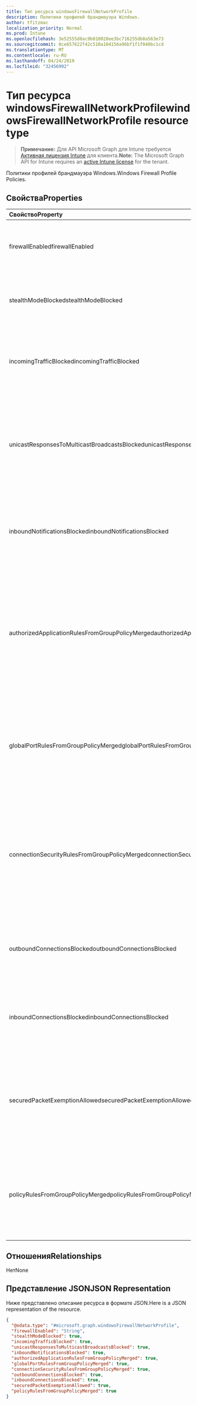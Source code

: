 ```yaml
---
title: Тип ресурса windowsFirewallNetworkProfile
description: Политики профилей брандмауэра Windows.
author: tfitzmac
localization_priority: Normal
ms.prod: Intune
ms.openlocfilehash: 3e52555d8ac9b010028ee3bc716255db8a563e73
ms.sourcegitcommit: 0ce657622f42c510a104156a96bf1f1f040bc1cd
ms.translationtype: MT
ms.contentlocale: ru-RU
ms.lasthandoff: 04/24/2019
ms.locfileid: "32456992"
---
```

# <a name="windowsfirewallnetworkprofile-resource-type"></a><span data-ttu-id="bd959-103">Тип ресурса windowsFirewallNetworkProfile</span><span class="sxs-lookup"><span data-stu-id="bd959-103">windowsFirewallNetworkProfile resource type</span></span>

> <span data-ttu-id="bd959-104">**Примечание:** Для API Microsoft Graph для Intune требуется [Активная лицензия Intune](https://go.microsoft.com/fwlink/?linkid=839381) для клиента.</span><span class="sxs-lookup"><span data-stu-id="bd959-104">**Note:** The Microsoft Graph API for Intune requires an [active Intune license](https://go.microsoft.com/fwlink/?linkid=839381) for the tenant.</span></span>

<span data-ttu-id="bd959-105">Политики профилей брандмауэра Windows.</span><span class="sxs-lookup"><span data-stu-id="bd959-105">Windows Firewall Profile Policies.</span></span>

## <a name="properties"></a><span data-ttu-id="bd959-106">Свойства</span><span class="sxs-lookup"><span data-stu-id="bd959-106">Properties</span></span>
|<span data-ttu-id="bd959-107">Свойство</span><span class="sxs-lookup"><span data-stu-id="bd959-107">Property</span></span>|<span data-ttu-id="bd959-108">Тип</span><span class="sxs-lookup"><span data-stu-id="bd959-108">Type</span></span>|<span data-ttu-id="bd959-109">Описание</span><span class="sxs-lookup"><span data-stu-id="bd959-109">Description</span></span>|
|:---|:---|:---|
|<span data-ttu-id="bd959-110">firewallEnabled</span><span class="sxs-lookup"><span data-stu-id="bd959-110">firewallEnabled</span></span>|[<span data-ttu-id="bd959-111">Статеманажементсеттинг</span><span class="sxs-lookup"><span data-stu-id="bd959-111">stateManagementSetting</span></span>](../resources/intune-deviceconfig-statemanagementsetting.md)|<span data-ttu-id="bd959-112">НаСтраивает ведущее устройство на разрешение или блокировку брандмауэра и дополнительной безопасности для профиля сети.</span><span class="sxs-lookup"><span data-stu-id="bd959-112">Configures the host device to allow or block the firewall and advanced security enforcement for the network profile.</span></span> <span data-ttu-id="bd959-113">Возможные значения: `notConfigured`, `blocked`, `allowed`.</span><span class="sxs-lookup"><span data-stu-id="bd959-113">Possible values are: `notConfigured`, `blocked`, `allowed`.</span></span>|
|<span data-ttu-id="bd959-114">stealthModeBlocked</span><span class="sxs-lookup"><span data-stu-id="bd959-114">stealthModeBlocked</span></span>|<span data-ttu-id="bd959-115">Boolean</span><span class="sxs-lookup"><span data-stu-id="bd959-115">Boolean</span></span>|<span data-ttu-id="bd959-116">Предотвращение работы сервера в скрытом режиме.</span><span class="sxs-lookup"><span data-stu-id="bd959-116">Prevent the server from operating in stealth mode.</span></span> <span data-ttu-id="bd959-117">Если для Стеалсмодерекуиред и Стеалсмодеблоккед задано значение true, Стеалсмодеблоккед имеет приоритет.</span><span class="sxs-lookup"><span data-stu-id="bd959-117">When StealthModeRequired and StealthModeBlocked are both true, StealthModeBlocked takes priority.</span></span>|
|<span data-ttu-id="bd959-118">incomingTrafficBlocked</span><span class="sxs-lookup"><span data-stu-id="bd959-118">incomingTrafficBlocked</span></span>|<span data-ttu-id="bd959-119">Boolean</span><span class="sxs-lookup"><span data-stu-id="bd959-119">Boolean</span></span>|<span data-ttu-id="bd959-120">НаСтраивает брандмауэр на блокировку всего входящего трафика независимо от других параметров политики.</span><span class="sxs-lookup"><span data-stu-id="bd959-120">Configures the firewall to block all incoming traffic regardless of other policy settings.</span></span> <span data-ttu-id="bd959-121">Если для Инкомингтраффикрекуиред и Инкомингтраффикблоккед задано значение true, Инкомингтраффикблоккед имеет приоритет.</span><span class="sxs-lookup"><span data-stu-id="bd959-121">When IncomingTrafficRequired and IncomingTrafficBlocked are both true, IncomingTrafficBlocked takes priority.</span></span>|
|<span data-ttu-id="bd959-122">unicastResponsesToMulticastBroadcastsBlocked</span><span class="sxs-lookup"><span data-stu-id="bd959-122">unicastResponsesToMulticastBroadcastsBlocked</span></span>|<span data-ttu-id="bd959-123">Boolean</span><span class="sxs-lookup"><span data-stu-id="bd959-123">Boolean</span></span>|<span data-ttu-id="bd959-124">НаСтраивает брандмауэр для блокировки одноадресных ответов на многоадресный широковещательный трафик.</span><span class="sxs-lookup"><span data-stu-id="bd959-124">Configures the firewall to block unicast responses to multicast broadcast traffic.</span></span> <span data-ttu-id="bd959-125">Если для Уникастреспонсестомултикастброадкастсрекуиред и Уникастреспонсестомултикастброадкастсблоккед задано значение true, UnicastResponsesToMulticastBroadcastsBlocked имеет приоритет.</span><span class="sxs-lookup"><span data-stu-id="bd959-125">When UnicastResponsesToMulticastBroadcastsRequired and UnicastResponsesToMulticastBroadcastsBlocked are both true, UnicastResponsesToMulticastBroadcastsBlocked takes priority.</span></span>|
|<span data-ttu-id="bd959-126">inboundNotificationsBlocked</span><span class="sxs-lookup"><span data-stu-id="bd959-126">inboundNotificationsBlocked</span></span>|<span data-ttu-id="bd959-127">Boolean</span><span class="sxs-lookup"><span data-stu-id="bd959-127">Boolean</span></span>|<span data-ttu-id="bd959-128">Запрещает брандмауэру отображать уведомления, если приложение заблокировано для прослушивания порта.</span><span class="sxs-lookup"><span data-stu-id="bd959-128">Prevents the firewall from displaying notifications when an application is blocked from listening on a port.</span></span> <span data-ttu-id="bd959-129">Если для Инбаунднотификатионсрекуиред и Инбаунднотификатионсблоккед задано значение true, Инбаунднотификатионсблоккед имеет приоритет.</span><span class="sxs-lookup"><span data-stu-id="bd959-129">When InboundNotificationsRequired and InboundNotificationsBlocked are both true, InboundNotificationsBlocked takes priority.</span></span>|
|<span data-ttu-id="bd959-130">authorizedApplicationRulesFromGroupPolicyMerged</span><span class="sxs-lookup"><span data-stu-id="bd959-130">authorizedApplicationRulesFromGroupPolicyMerged</span></span>|<span data-ttu-id="bd959-131">Boolean</span><span class="sxs-lookup"><span data-stu-id="bd959-131">Boolean</span></span>|<span data-ttu-id="bd959-132">НаСтраивает брандмауэр для объединения авторизованных правил приложений из групповой политики с элементами из локального хранилища, а не без учета правил локального хранилища.</span><span class="sxs-lookup"><span data-stu-id="bd959-132">Configures the firewall to merge authorized application rules from group policy with those from local store instead of ignoring the local store rules.</span></span> <span data-ttu-id="bd959-133">Если для Аусоризедаппликатионрулесфромграупполицинотмержед и Аусоризедаппликатионрулесфромграупполицимержед задано значение true, AuthorizedApplicationRulesFromGroupPolicyMerged имеет приоритет.</span><span class="sxs-lookup"><span data-stu-id="bd959-133">When AuthorizedApplicationRulesFromGroupPolicyNotMerged and AuthorizedApplicationRulesFromGroupPolicyMerged are both true, AuthorizedApplicationRulesFromGroupPolicyMerged takes priority.</span></span>|
|<span data-ttu-id="bd959-134">globalPortRulesFromGroupPolicyMerged</span><span class="sxs-lookup"><span data-stu-id="bd959-134">globalPortRulesFromGroupPolicyMerged</span></span>|<span data-ttu-id="bd959-135">Boolean</span><span class="sxs-lookup"><span data-stu-id="bd959-135">Boolean</span></span>|<span data-ttu-id="bd959-136">НаСтраивает брандмауэр для объединения глобальных правил портов из групповой политики с политиками из локального хранилища, а не без учета правил локального хранилища.</span><span class="sxs-lookup"><span data-stu-id="bd959-136">Configures the firewall to merge global port rules from group policy with those from local store instead of ignoring the local store rules.</span></span> <span data-ttu-id="bd959-137">Если для Глобалпортрулесфромграупполицинотмержед и Глобалпортрулесфромграупполицимержед задано значение true, GlobalPortRulesFromGroupPolicyMerged имеет приоритет.</span><span class="sxs-lookup"><span data-stu-id="bd959-137">When GlobalPortRulesFromGroupPolicyNotMerged and GlobalPortRulesFromGroupPolicyMerged are both true, GlobalPortRulesFromGroupPolicyMerged takes priority.</span></span>|
|<span data-ttu-id="bd959-138">connectionSecurityRulesFromGroupPolicyMerged</span><span class="sxs-lookup"><span data-stu-id="bd959-138">connectionSecurityRulesFromGroupPolicyMerged</span></span>|<span data-ttu-id="bd959-139">Boolean</span><span class="sxs-lookup"><span data-stu-id="bd959-139">Boolean</span></span>|<span data-ttu-id="bd959-140">НаСтраивает брандмауэр для объединения правил безопасности подключений из групповой политики с политиками из локального хранилища, а не без учета правил локального хранилища.</span><span class="sxs-lookup"><span data-stu-id="bd959-140">Configures the firewall to merge connection security rules from group policy with those from local store instead of ignoring the local store rules.</span></span> <span data-ttu-id="bd959-141">Если для Коннектионсекуритирулесфромграупполицинотмержед и Коннектионсекуритирулесфромграупполицимержед задано значение true, ConnectionSecurityRulesFromGroupPolicyMerged имеет приоритет.</span><span class="sxs-lookup"><span data-stu-id="bd959-141">When ConnectionSecurityRulesFromGroupPolicyNotMerged and ConnectionSecurityRulesFromGroupPolicyMerged are both true, ConnectionSecurityRulesFromGroupPolicyMerged takes priority.</span></span>|
|<span data-ttu-id="bd959-142">outboundConnectionsBlocked</span><span class="sxs-lookup"><span data-stu-id="bd959-142">outboundConnectionsBlocked</span></span>|<span data-ttu-id="bd959-143">Boolean</span><span class="sxs-lookup"><span data-stu-id="bd959-143">Boolean</span></span>|<span data-ttu-id="bd959-144">НаСтраивает брандмауэр на блокировку всех исходящих подключений по умолчанию.</span><span class="sxs-lookup"><span data-stu-id="bd959-144">Configures the firewall to block all outgoing connections by default.</span></span> <span data-ttu-id="bd959-145">Если для Аутбаундконнектионсрекуиред и Аутбаундконнектионсблоккед задано значение true, Аутбаундконнектионсблоккед имеет приоритет.</span><span class="sxs-lookup"><span data-stu-id="bd959-145">When OutboundConnectionsRequired and OutboundConnectionsBlocked are both true, OutboundConnectionsBlocked takes priority.</span></span>|
|<span data-ttu-id="bd959-146">inboundConnectionsBlocked</span><span class="sxs-lookup"><span data-stu-id="bd959-146">inboundConnectionsBlocked</span></span>|<span data-ttu-id="bd959-147">Boolean</span><span class="sxs-lookup"><span data-stu-id="bd959-147">Boolean</span></span>|<span data-ttu-id="bd959-148">НаСтраивает брандмауэр на блокировку всех входящих подключений по умолчанию.</span><span class="sxs-lookup"><span data-stu-id="bd959-148">Configures the firewall to block all incoming connections by default.</span></span> <span data-ttu-id="bd959-149">Если для Инбаундконнектионсрекуиред и Инбаундконнектионсблоккед задано значение true, Инбаундконнектионсблоккед имеет приоритет.</span><span class="sxs-lookup"><span data-stu-id="bd959-149">When InboundConnectionsRequired and InboundConnectionsBlocked are both true, InboundConnectionsBlocked takes priority.</span></span>|
|<span data-ttu-id="bd959-150">securedPacketExemptionAllowed</span><span class="sxs-lookup"><span data-stu-id="bd959-150">securedPacketExemptionAllowed</span></span>|<span data-ttu-id="bd959-151">Boolean</span><span class="sxs-lookup"><span data-stu-id="bd959-151">Boolean</span></span>|<span data-ttu-id="bd959-152">НаСтраивает брандмауэр, чтобы разрешить ведущему компьютеру отвечать на нежелательный сетевой трафик этого трафика, защищенный IPSec, даже если для Стеалсмодеблоккед задано значение true.</span><span class="sxs-lookup"><span data-stu-id="bd959-152">Configures the firewall to allow the host computer to respond to unsolicited network traffic of that traffic is secured by IPSec even when stealthModeBlocked is set to true.</span></span> <span data-ttu-id="bd959-153">Если для Секуредпаккетексемптионблоккед и Секуредпаккетексемптионалловед задано значение true, Секуредпаккетексемптионалловед имеет приоритет.</span><span class="sxs-lookup"><span data-stu-id="bd959-153">When SecuredPacketExemptionBlocked and SecuredPacketExemptionAllowed are both true, SecuredPacketExemptionAllowed takes priority.</span></span>|
|<span data-ttu-id="bd959-154">policyRulesFromGroupPolicyMerged</span><span class="sxs-lookup"><span data-stu-id="bd959-154">policyRulesFromGroupPolicyMerged</span></span>|<span data-ttu-id="bd959-155">Boolean</span><span class="sxs-lookup"><span data-stu-id="bd959-155">Boolean</span></span>|<span data-ttu-id="bd959-156">НаСтраивает брандмауэр для объединения политик правил брандмауэра из групповой политики с политиками из локального хранилища, а не без учета правил локального хранилища.</span><span class="sxs-lookup"><span data-stu-id="bd959-156">Configures the firewall to merge Firewall Rule policies from group policy with those from local store instead of ignoring the local store rules.</span></span> <span data-ttu-id="bd959-157">Если для Полицирулесфромграупполицинотмержед и Полицирулесфромграупполицимержед задано значение true, Полицирулесфромграупполицимержед имеет приоритет.</span><span class="sxs-lookup"><span data-stu-id="bd959-157">When PolicyRulesFromGroupPolicyNotMerged and PolicyRulesFromGroupPolicyMerged are both true, PolicyRulesFromGroupPolicyMerged takes priority.</span></span>|

## <a name="relationships"></a><span data-ttu-id="bd959-158">Отношения</span><span class="sxs-lookup"><span data-stu-id="bd959-158">Relationships</span></span>
<span data-ttu-id="bd959-159">Нет</span><span class="sxs-lookup"><span data-stu-id="bd959-159">None</span></span>

## <a name="json-representation"></a><span data-ttu-id="bd959-160">Представление JSON</span><span class="sxs-lookup"><span data-stu-id="bd959-160">JSON Representation</span></span>
<span data-ttu-id="bd959-161">Ниже представлено описание ресурса в формате JSON.</span><span class="sxs-lookup"><span data-stu-id="bd959-161">Here is a JSON representation of the resource.</span></span>
<!-- {
  "blockType": "resource",
  "@odata.type": "microsoft.graph.windowsFirewallNetworkProfile"
}
-->
``` json
{
  "@odata.type": "#microsoft.graph.windowsFirewallNetworkProfile",
  "firewallEnabled": "String",
  "stealthModeBlocked": true,
  "incomingTrafficBlocked": true,
  "unicastResponsesToMulticastBroadcastsBlocked": true,
  "inboundNotificationsBlocked": true,
  "authorizedApplicationRulesFromGroupPolicyMerged": true,
  "globalPortRulesFromGroupPolicyMerged": true,
  "connectionSecurityRulesFromGroupPolicyMerged": true,
  "outboundConnectionsBlocked": true,
  "inboundConnectionsBlocked": true,
  "securedPacketExemptionAllowed": true,
  "policyRulesFromGroupPolicyMerged": true
}
```



